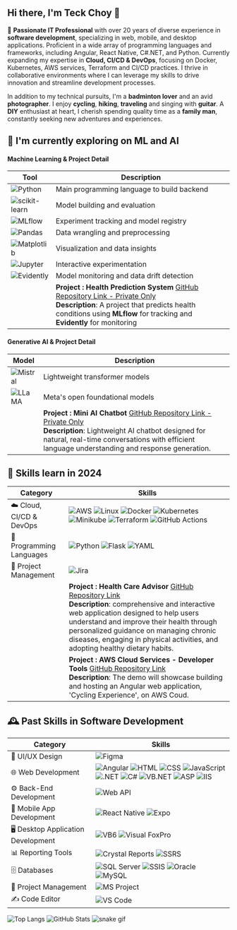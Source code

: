 ## Hi there, I'm Teck Choy 👋

🌟 **Passionate IT Professional** with over 20 years of diverse experience in **software development**, specializing in web, mobile, and desktop applications. Proficient in a wide array of programming languages and frameworks, including Angular, React Native, C#.NET, and Python. Currently expanding my expertise in **Cloud, CI/CD & DevOps**, focusing on Docker, Kubernetes, AWS services, Terraform and CI/CD practices. I thrive in collaborative environments where I can leverage my skills to drive innovation and streamline development processes.

In addition to my technical pursuits, I'm a **badminton lover** and an avid **photographer**. I enjoy **cycling**, **hiking**, **traveling** and singing with **guitar**. A **DIY** enthusiast at heart, I cherish spending quality time as a **family man**, constantly seeking new adventures and experiences.

## 🚀 I'm currently exploring on ML and AI

#### Machine Learning & Project Detail

| Tool                                                                                                            | Description                                                                                                                                                                                                                                                     |
| --------------------------------------------------------------------------------------------------------------- | --------------------------------------------------------------------------------------------------------------------------------------------------------------------------------------------------------------------------------------------------------------- |
| ![Python](https://img.shields.io/badge/Python-3776AB?style=flat&logo=python&logoColor=white)                    | Main programming language to build backend                                                                                                                                                                                                                      |
| ![scikit-learn](https://img.shields.io/badge/Scikit--learn-F7931E?style=flat&logo=scikit-learn&logoColor=white) | Model building and evaluation                                                                                                                                                                                                                                   |
| ![MLflow](https://img.shields.io/badge/MLflow-020202?style=flat&logo=mlflow&logoColor=white)                    | Experiment tracking and model registry                                                                                                                                                                                                                          |
| ![Pandas](https://img.shields.io/badge/pandas-150458?style=flat&logo=pandas&logoColor=white)                    | Data wrangling and preprocessing                                                                                                                                                                                                                                |
| ![Matplotlib](https://img.shields.io/badge/Matplotlib-3776AB?style=flat&logo=python&logoColor=white)            | Visualization and data insights                                                                                                                                                                                                                                 |
| ![Jupyter](https://img.shields.io/badge/Jupyter-F37626?style=flat&logo=jupyter&logoColor=white)                 | Interactive experimentation                                                                                                                                                                                                                                     |
| ![Evidently](https://img.shields.io/badge/Evidently-Model%20Monitoring-orange)                                  | Model monitoring and data drift detection                                                                                                                                                                                                                       |
|                                                                                                                 | **Project : Health Prediction System** [GitHub Repository Link - Private Only](https://github.com/tcwong2024/SelfLearn-HCA-MLOps) <br>**Description**: A project that predicts health conditions using **MLflow** for tracking and **Evidently** for monitoring |

#### Generative AI & Project Detail

| Model                                                                           | Description                                                                                                                                                                                                                                                                             |
| ------------------------------------------------------------------------------- | --------------------------------------------------------------------------------------------------------------------------------------------------------------------------------------------------------------------------------------------------------------------------------------- |
| ![Mistral](https://img.shields.io/badge/Mistral-Transformer%20Model-blueviolet) | Lightweight transformer models                                                                                                                                                                                                                                                          |
| ![LLaMA](https://img.shields.io/badge/LLaMA-Meta%20AI%20Model-lightgrey)        | Meta's open foundational models                                                                                                                                                                                                                                                         |
|                                                                                 | **Project : Mini AI Chatbot** [GitHub Repository Link - Private Only](https://github.com/tcwong2024/SelfLearn-Mini-AI-Chatbot) <br>**Description**: Lightweight AI chatbot designed for natural, real-time conversations with efficient language understanding and response generation. |

## 🚀 Skills learn in 2024

| **Category**             | **Skills**                                                                                                                                                                                                                                                                                                                                                                                                                                                                                                                                                                                                                                                                                                                                                                   |
| ------------------------ | ---------------------------------------------------------------------------------------------------------------------------------------------------------------------------------------------------------------------------------------------------------------------------------------------------------------------------------------------------------------------------------------------------------------------------------------------------------------------------------------------------------------------------------------------------------------------------------------------------------------------------------------------------------------------------------------------------------------------------------------------------------------------------- |
| ☁️ Cloud, CI/CD & DevOps | ![AWS](https://img.shields.io/badge/AWS-FFA500?style=flat-square&logo=amazonaws&logoColor=white) ![Linux](https://img.shields.io/badge/Linux-%252B100000?style=flat-square&logo=linux&logoColor=white) ![Docker](https://img.shields.io/badge/Docker-0db7f2?style=flat-square&logo=docker&logoColor=white) ![Kubernetes](https://img.shields.io/badge/Kubernetes-326CE5?style=flat-square&logo=kubernetes&logoColor=white) ![Minikube](https://img.shields.io/badge/Minikube-00BFFF?style=flat-square&logo=minikube&logoColor=white) ![Terraform](https://img.shields.io/badge/Terraform-7B42BC?style=flat-square&logo=terraform&logoColor=white) ![GitHub Actions](https://img.shields.io/badge/GitHub_Actions-2088FF?style=flat-square&logo=githubactions&logoColor=white) |
| 📝 Programming Languages | ![Python](https://img.shields.io/badge/Python-3776AB?style=flat-square&logo=python&logoColor=white) ![Flask](https://img.shields.io/badge/Flask-000000?style=flat-square&logo=flask&logoColor=white) ![YAML](https://img.shields.io/badge/YAML-2300A2E0?style=flat-square&logo=yaml&logoColor=white)                                                                                                                                                                                                                                                                                                                                                                                                                                                                         |
| 🎯 Project Management    | ![Jira](https://img.shields.io/badge/Jira-0052CC?style=flat-square&logo=jira&logoColor=white)                                                                                                                                                                                                                                                                                                                                                                                                                                                                                                                                                                                                                                                                                |
|                          | **Project : Health Care Advisor** [GitHub Repository Link ](https://github.com/tcwong2024/ce7-grp-2-capstone-project) <br>**Description**: comprehensive and interactive web application designed to help users understand and improve their health through personalized guidance on managing chronic diseases, engaging in physical activities, and adopting healthy dietary habits.                                                                                                                                                                                                                                                                                                                                                                                        |
|                          | **Project : AWS Cloud Services - Developer Tools** [GitHub Repository Link ](https://github.com/tcwong2024/CE7-M2-ST-AWS-Developers-Tools) <br>**Description**: The demo will showcase building and hosting an Angular web application, 'Cycling Experience', on AWS Coud.                                                                                                                                                                                                                                                                                                                                                                                                                                                                                                   |

## 🕰️ Past Skills in Software Development

| **Category**                      | **Skills**                                                                                                                                                                                                                                                                                                                                                                                                                                                                                                                                                                                                                                                                                                                                                                                                                                                                                                                                                                                       |
| --------------------------------- | ------------------------------------------------------------------------------------------------------------------------------------------------------------------------------------------------------------------------------------------------------------------------------------------------------------------------------------------------------------------------------------------------------------------------------------------------------------------------------------------------------------------------------------------------------------------------------------------------------------------------------------------------------------------------------------------------------------------------------------------------------------------------------------------------------------------------------------------------------------------------------------------------------------------------------------------------------------------------------------------------ |
| 🎨 UI/UX Design                   | ![Figma](https://img.shields.io/badge/Figma-%23F24E1E.svg?&style=flat-square&logo=figma&logoColor=white)                                                                                                                                                                                                                                                                                                                                                                                                                                                                                                                                                                                                                                                                                                                                                                                                                                                                                         |
| 🌐 Web Development                | ![Angular](https://img.shields.io/badge/Angular-%23E23237.svg?&style=flat-square&logo=angular&logoColor=white) ![HTML](https://img.shields.io/badge/HTML-%23E34F26.svg?&style=flat-square&logo=html&logoColor=white) ![CSS](https://img.shields.io/badge/CSS-%231572B6.svg?&style=flat-square&logo=css&logoColor=white) ![JavaScript](https://img.shields.io/badge/JavaScript-%23F7DF1E.svg?&style=flat-square&logo=javascript&logoColor=white) ![.NET](https://img.shields.io/badge/.NET-%2300518C.svg?&style=flat-square&logo=.net&logoColor=white) ![C#](https://img.shields.io/badge/C%23-%23239120.svg?&style=flat-square&logo=csharp&logoColor=white) ![VB.NET](https://img.shields.io/badge/VB.NET-%230072B5.svg?&style=flat-square&logo=visualstudio&logoColor=white) ![ASP](https://img.shields.io/badge/ASP%20Classic-%23007BFF.svg?&style=flat-square&logo=windows&logoColor=white) ![IIS](https://img.shields.io/badge/IIS-%2300A2E0.svg?style=flat-square&logo=iis&logoColor=white) |
| ⚙️ Back-End Development           | ![Web API](https://img.shields.io/badge/Web%20API-%2304B8B1.svg?&style=flat-square&logo=dotnet&logoColor=white)                                                                                                                                                                                                                                                                                                                                                                                                                                                                                                                                                                                                                                                                                                                                                                                                                                                                                  |
| 📱 Mobile App Development         | ![React Native](https://img.shields.io/badge/React%20Native-%2320232a.svg?&style=flat-square&logo=react&logoColor=%2361DAFB) ![Expo](https://img.shields.io/badge/Expo-1B1F24.svg?&style=flat-square&logo=expo&logoColor=white)                                                                                                                                                                                                                                                                                                                                                                                                                                                                                                                                                                                                                                                                                                                                                                  |
| 🖥 Desktop Application Development | ![VB6](https://img.shields.io/badge/Visual%20Basic%206-%230072B5.svg?&style=flat-square&logo=visualstudio&logoColor=white) ![Visual FoxPro](https://img.shields.io/badge/Visual%20FoxPro-%23D4A98D.svg?&style=flat-square&logo=visualstudio&logoColor=white)                                                                                                                                                                                                                                                                                                                                                                                                                                                                                                                                                                                                                                                                                                                                     |
| 📊 Reporting Tools                | ![Crystal Reports](https://img.shields.io/badge/Crystal%20Reports-%23E8D58A.svg?&style=flat-square&logo=adobe&logoColor=white) ![SSRS](https://img.shields.io/badge/SSRS-%234F5B93.svg?&style=flat-square&logo=microsoftsqlserver&logoColor=white)                                                                                                                                                                                                                                                                                                                                                                                                                                                                                                                                                                                                                                                                                                                                               |
| 🗄 Databases                       | ![SQL Server](https://img.shields.io/badge/Microsoft%20SQL%20Server-%234F5B93.svg?&style=flat-square&logo=microsoftsqlserver&logoColor=white) ![SSIS](https://img.shields.io/badge/SSIS-%234F5B93.svg?&style=flat-square&logo=microsoftsqlserver&logoColor=white) ![Oracle](https://img.shields.io/badge/Oracle-F80000.svg?&style=flat-square&logo=oracle&logoColor=white) ![MySQL](https://img.shields.io/badge/MySQL-%234EA94B.svg?&style=flat-square&logo=mysql&logoColor=white)                                                                                                                                                                                                                                                                                                                                                                                                                                                                                                              |
| 📅 Project Management             | ![MS Project](https://img.shields.io/badge/Microsoft%20Project-%23F7DF1E.svg?)                                                                                                                                                                                                                                                                                                                                                                                                                                                                                                                                                                                                                                                                                                                                                                                                                                                                                                                   |
| ✍️ Code Editor                    | ![VS Code](https://img.shields.io/badge/Visual%20Studio%20Code-%23007ACC.svg?style=flat-square&logo=visual-studio-code&logoColor=white)                                                                                                                                                                                                                                                                                                                                                                                                                                                                                                                                                                                                                                                                                                                                                                                                                                                          |

![Top Langs](https://github-readme-stats.vercel.app/api/top-langs/?username=tcwong2024&layout=compact)
![GitHub Stats](https://github-readme-stats.vercel.app/api?username=tcwong2024&show_icons=true&theme=tokyonight)
![snake gif](https://github.com/tcwong2024/tcwong2024/blob/output/github-contribution-grid-snake.svg)


<!--
**tcwong2024/tcwong2024** is a ✨ _special_ ✨ repository because its `README.md` (this file) appears on your GitHub profile.

Here are some ideas to get you started:

- 🔭 I’m currently working on ...
- 🌱 I’m currently learning ...
- 👯 I’m looking to collaborate on ...
- 🤔 I’m looking for help with ...
- 💬 Ask me about ...
- 📫 How to reach me: ...
- 😄 Pronouns: ...
- ⚡ Fun fact: ...
-->
